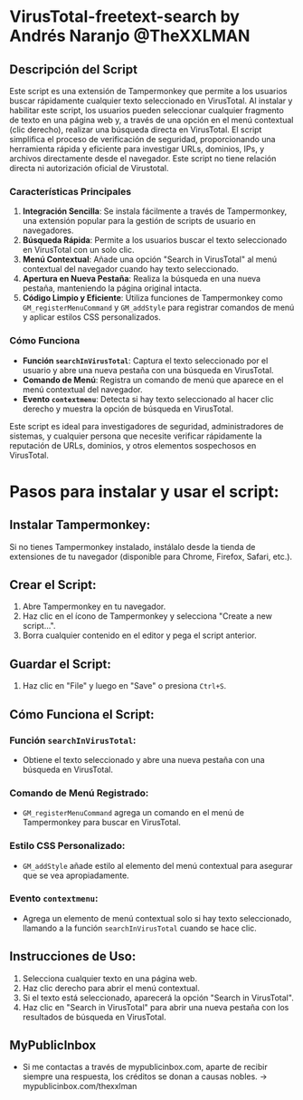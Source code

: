 # VirusTotal-freetext-search by Andrés Naranjo @TheXXLMAN
## Descripción del Script

Este script es una extensión de Tampermonkey que permite a los usuarios buscar rápidamente cualquier texto seleccionado en VirusTotal. Al instalar y habilitar este script, los usuarios pueden seleccionar cualquier fragmento de texto en una página web y, a través de una opción en el menú contextual (clic derecho), realizar una búsqueda directa en VirusTotal. El script simplifica el proceso de verificación de seguridad, proporcionando una herramienta rápida y eficiente para investigar URLs, dominios, IPs, y archivos directamente desde el navegador. Este script no tiene relación directa ni autorización oficial de Virustotal.

### Características Principales

1. **Integración Sencilla**: Se instala fácilmente a través de Tampermonkey, una extensión popular para la gestión de scripts de usuario en navegadores.
2. **Búsqueda Rápida**: Permite a los usuarios buscar el texto seleccionado en VirusTotal con un solo clic.
3. **Menú Contextual**: Añade una opción "Search in VirusTotal" al menú contextual del navegador cuando hay texto seleccionado.
4. **Apertura en Nueva Pestaña**: Realiza la búsqueda en una nueva pestaña, manteniendo la página original intacta.
5. **Código Limpio y Eficiente**: Utiliza funciones de Tampermonkey como `GM_registerMenuCommand` y `GM_addStyle` para registrar comandos de menú y aplicar estilos CSS personalizados.

### Cómo Funciona

- **Función `searchInVirusTotal`**: Captura el texto seleccionado por el usuario y abre una nueva pestaña con una búsqueda en VirusTotal.
- **Comando de Menú**: Registra un comando de menú que aparece en el menú contextual del navegador.
- **Evento `contextmenu`**: Detecta si hay texto seleccionado al hacer clic derecho y muestra la opción de búsqueda en VirusTotal.

Este script es ideal para investigadores de seguridad, administradores de sistemas, y cualquier persona que necesite verificar rápidamente la reputación de URLs, dominios, y otros elementos sospechosos en VirusTotal.


# Pasos para instalar y usar el script:

## Instalar Tampermonkey:

Si no tienes Tampermonkey instalado, instálalo desde la tienda de extensiones de tu navegador (disponible para Chrome, Firefox, Safari, etc.).

## Crear el Script:

1. Abre Tampermonkey en tu navegador.
2. Haz clic en el ícono de Tampermonkey y selecciona "Create a new script...".
3. Borra cualquier contenido en el editor y pega el script anterior.

## Guardar el Script:

1. Haz clic en "File" y luego en "Save" o presiona `Ctrl+S`.

## Cómo Funciona el Script:

### Función `searchInVirusTotal`:

- Obtiene el texto seleccionado y abre una nueva pestaña con una búsqueda en VirusTotal.

### Comando de Menú Registrado:

- `GM_registerMenuCommand` agrega un comando en el menú de Tampermonkey para buscar en VirusTotal.

### Estilo CSS Personalizado:

- `GM_addStyle` añade estilo al elemento del menú contextual para asegurar que se vea apropiadamente.

### Evento `contextmenu`:

- Agrega un elemento de menú contextual solo si hay texto seleccionado, llamando a la función `searchInVirusTotal` cuando se hace clic.

## Instrucciones de Uso:

1. Selecciona cualquier texto en una página web.
2. Haz clic derecho para abrir el menú contextual.
3. Si el texto está seleccionado, aparecerá la opción "Search in VirusTotal".
4. Haz clic en "Search in VirusTotal" para abrir una nueva pestaña con los resultados de búsqueda en VirusTotal.

## MyPublicInbox

- Si me contactas a través de mypublicinbox.com, aparte de recibir siempre una respuesta, los créditos se donan a causas nobles. -> mypublicinbox.com/thexxlman
